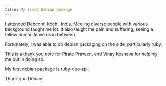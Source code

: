 ```yaml
---
title: My first Debian package
---
```


I attended Debconf, Kochi, India. Meeting diverse people with various background taught me lot. It also taught me pain and suffering, seeing a fellow human leave us in between.

Fortunately, I was able to do debian packaging on the side, particularly ruby.

This is a thank you note for Pirate Praveen, and Vinay Keshava for helping me out in doing so.

My first debian package is <a href="https://tracker.debian.org/pkg/ruby-duo-api">ruby-duo-api</a>.

Thank you Debian.
